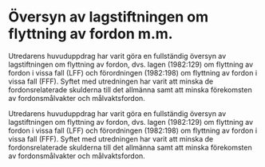 # Översyn av lagstiftningen om flyttning av fordon m.m.

Utredarens huvuduppdrag har varit göra en fullständig översyn av lagstiftningen om flyttning av fordon, dvs. lagen (1982:129) om flyttning av fordon i vissa fall (LFF) och förordningen (1982:198) om flyttning av fordon i vissa fall (FFF). Syftet med utredningen har varit att minska de fordonsrelaterade skulderna till det allmänna samt att minska förekomsten av fordonsmålvakter och målvaktsfordon.

Utredarens huvuduppdrag har varit göra en fullständig översyn av lagstiftningen om flyttning av fordon, dvs. lagen (1982:129) om flyttning av fordon i vissa fall (LFF) och förordningen (1982:198) om flyttning av fordon i vissa fall (FFF). Syftet med utredningen har varit att minska de fordonsrelaterade skulderna till det allmänna samt att minska förekomsten av fordonsmålvakter och målvaktsfordon.

